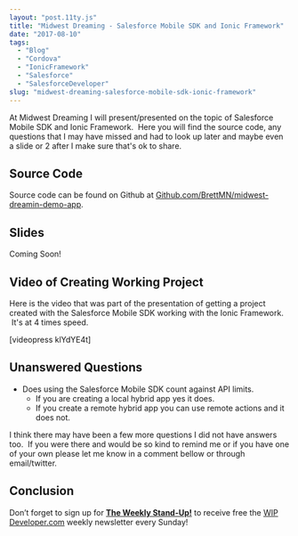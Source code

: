 ```yaml
---
layout: "post.11ty.js"
title: "Midwest Dreaming - Salesforce Mobile SDK and Ionic Framework"
date: "2017-08-10"
tags: 
  - "Blog"
  - "Cordova"
  - "IonicFramework"
  - "Salesforce"
  - "SalesforceDeveloper"
slug: "midwest-dreaming-salesforce-mobile-sdk-ionic-framework"
---
```


At Midwest Dreaming I will present/presented on the topic of Salesforce Mobile SDK and Ionic Framework.  Here you will find the source code, any questions that I may have missed and had to look up later and maybe even a slide or 2 after I make sure that's ok to share.

## Source Code

Source code can be found on Github at [Github.com/BrettMN/midwest-dreamin-demo-app](https://github.com/BrettMN/midwest-dreamin-demo-app).

## Slides

Coming Soon!

## Video of Creating Working Project

Here is the video that was part of the presentation of getting a project created with the Salesforce Mobile SDK working with the Ionic Framework.  It's at 4 times speed.

\[videopress klYdYE4t\]

## Unanswered Questions

- Does using the Salesforce Mobile SDK count against API limits.
    - If you are creating a local hybrid app yes it does.
    - If you create a remote hybrid app you can use remote actions and it does not.

I think there may have been a few more questions I did not have answers too.  If you were there and would be so kind to remind me or if you have one of your own please let me know in a comment bellow or through email/twitter.

## Conclusion

Don’t forget to sign up for [**The Weekly Stand-Up!**](https://wipdeveloper.wpcomstaging.com/newsletter/) to receive free the [WIP Developer.com](https://wipdeveloper.wpcomstaging.com/) weekly newsletter every Sunday!
